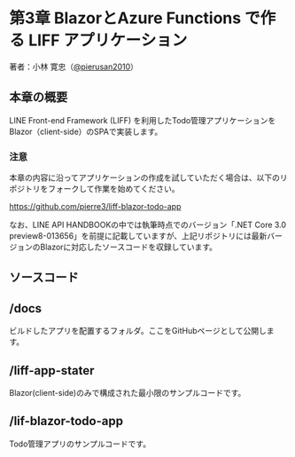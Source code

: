# 第3章 BlazorとAzure Functions で作る LIFF アプリケーション
著者：小林 寛忠（[@pierusan2010](https://twitter.com/pierusan2010)）

## 本章の概要
LINE Front-end Framework (LIFF) を利用したTodo管理アプリケーションをBlazor（client-side）のSPAで実装します。

### 注意
本章の内容に沿ってアプリケーションの作成を試していただく場合は、以下のリポジトリをフォークして作業を始めてください。

https://github.com/pierre3/liff-blazor-todo-app

なお、LINE API HANDBOOKの中では執筆時点でのバージョン「.NET Core 3.0 preview8-013656」を前提に記載していますが、上記リポジトリには最新バージョンのBlazorに対応したソースコードを収録しています。

## ソースコード

## /docs
ビルドしたアプリを配置するフォルダ。ここをGitHubページとして公開します。

## /liff-app-stater 
Blazor(client-side)のみで構成された最小限のサンプルコードです。

## /lif-blazor-todo-app
Todo管理アプリのサンプルコードです。
